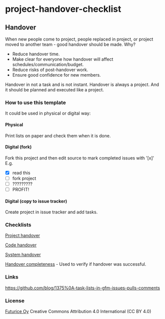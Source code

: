 # project-handover-checklist

## Handover

When new people come to project, people replaced in project, or project moved to another team - good handover should be made.
Why?
* Reduce handover time.
* Make clear for everyone how handover will affect schedules/communication/budget.
* Reduce risks of post-handover work.
* Ensure good confidence for new members.


Handover in not a task and is not instant. Handover is always a project. And it should be planned and executed like a project.

### How to use this template

It could be used in physical or digital way:

#### Physical

Print lists on paper and check them when it is done.

#### Digital (fork)

Fork this project and then edit source to mark completed issues with '[x]'
E.g.
- [x] read this
- [ ] fork project
- [ ] ?????????
- [ ] PROFIT!

#### Digital (copy to issue tracker)

Create project in issue tracker and add tasks.

### Checklists

[Project handover](cl-project.md)

[Code handover](cl-code.md)

[System handover](cl-system.md)

[Handover completeness](cl-completeness.md) - Used to verify if handover was successful.


### Links

https://github.com/blog/1375%0A-task-lists-in-gfm-issues-pulls-comments

### License

[Futurice Oy](http://www.futurice.com)
Creative Commons Attribution 4.0 International (CC BY 4.0)
